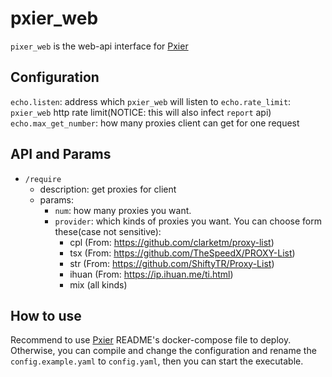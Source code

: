 # pxier_web
`pixer_web` is the web-api interface for [Pxier](https://github.com/JobberRT/pxier)

## Configuration
`echo.listen`: address which `pxier_web` will listen to
`echo.rate_limit`: `pxier_web` http rate limit(NOTICE: this will also infect `report` api)
`echo.max_get_number`: how many proxies client can get for one request

## API and Params
- `/require`
  - description: get proxies for client
  - params:
    - `num`: how many proxies you want. 
    - `provider`: which kinds of proxies you want. You can choose form these(case not sensitive):
      - cpl (From: https://github.com/clarketm/proxy-list)
      - tsx (From: https://github.com/TheSpeedX/PROXY-List)
      - str (From: https://github.com/ShiftyTR/Proxy-List)
      - ihuan (From: https://ip.ihuan.me/ti.html)
      - mix (all kinds)


## How to use
Recommend to use [Pxier](https://github.com/JobberRT/pxier) README's docker-compose file to deploy. Otherwise, you can compile and change the configuration and rename the `config.example.yaml` to `config.yaml`, then you can start the executable.